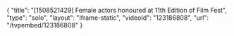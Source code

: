 {
    "title": "[1508521429] Female actors honoured at 11th Edition of Film Fest",
    "type": "solo",
    "layout": "iframe-static",
    "videoId": "123186808",
    "url": "\/tvpembed\/123186808"
}